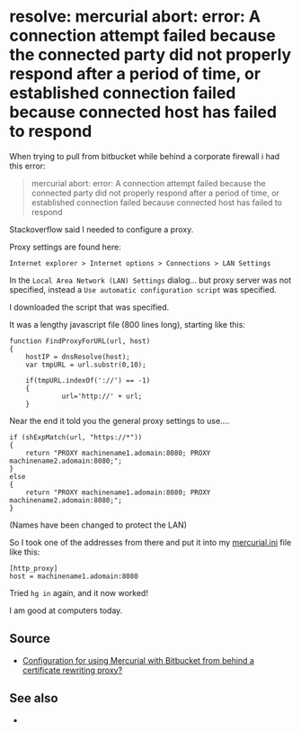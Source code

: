 # resolve: mercurial abort: error: A connection attempt failed because the connected party did not properly respond after a period of time, or established connection failed because connected host has failed to respond

When trying to pull from bitbucket while behind a corporate firewall i had this error:


> mercurial abort: error: A connection attempt failed because the connected party did not properly respond after a period of time, or established connection failed because connected host has failed to respond

Stackoverflow said I needed to configure a proxy.

Proxy settings are found here:

	Internet explorer > Internet options > Connections > LAN Settings

In the `Local Area Network (LAN) Settings` dialog... but proxy server was not specified, instead a `Use automatic configuration script` was specified.

I downloaded the script that was specified.

It was a lengthy javascript file (800 lines long), starting like this:

	function FindProxyForURL(url, host)
	{
		hostIP = dnsResolve(host);
		var tmpURL = url.substr(0,10);

		if(tmpURL.indexOf('://') == -1)
		{
				 url='http://' + url;
		}

Near the end it told you the general proxy settings to use....


	if (shExpMatch(url, "https://*"))
	{
		return "PROXY machinename1.adomain:8080; PROXY machinename2.adomain:8080;";
	}
	else
	{
		return "PROXY machinename1.adomain:8080; PROXY machinename2.adomain:8080;";
	}

(Names have been changed to protect the LAN)

So I took one of the addresses from there and put it into my [mercurial.ini](mercurial_ini.md) file like this:


	[http_proxy]
	host = machinename1.adomain:8080

Tried `hg in` again, and it now worked!

I am good at computers today.



## Source

 * [Configuration for using Mercurial with Bitbucket from behind a certificate rewriting proxy?](http://stackoverflow.com/questions/8991608/configuration-for-using-mercurial-with-bitbucket-from-behind-a-certificate-rewri)

## See also

 * []()